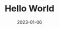 ---
title:  "Hello World"
date: 2023-01-06
categories: ['일반']
tags: ['블로그', 'jekyll', 'github', 'github.io']
---